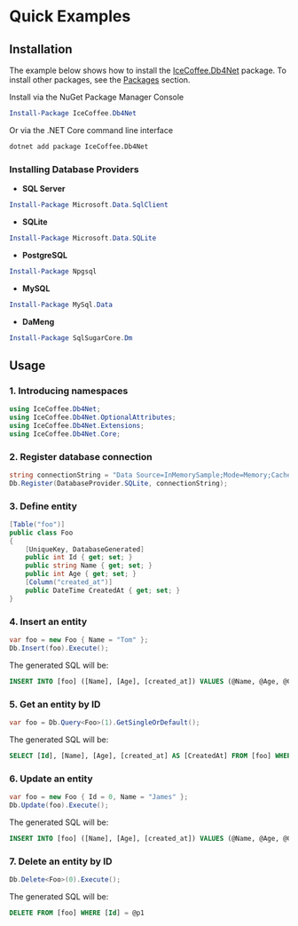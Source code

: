 # Quick Examples

## Installation
The example below shows how to install the [IceCoffee.Db4Net](https://www.nuget.org/packages/IceCoffee.Db4Net) package. To install other packages, see the [Packages](../index.md#packages) section.

Install via the NuGet Package Manager Console

```powershell
Install-Package IceCoffee.Db4Net
```

Or via the .NET Core command line interface

```bash
dotnet add package IceCoffee.Db4Net
```

### Installing Database Providers

* **SQL Server**
```powershell
Install-Package Microsoft.Data.SqlClient
```

* **SQLite**
```powershell
Install-Package Microsoft.Data.SQLite
```

* **PostgreSQL**
```powershell
Install-Package Npgsql
```

* **MySQL**
```powershell
Install-Package MySql.Data
```

* **DaMeng**
```powershell
Install-Package SqlSugarCore.Dm
```

## Usage

### 1. Introducing namespaces
``` csharp
using IceCoffee.Db4Net;
using IceCoffee.Db4Net.OptionalAttributes;
using IceCoffee.Db4Net.Extensions;
using IceCoffee.Db4Net.Core;
```

### 2. Register database connection
``` csharp
string connectionString = "Data Source=InMemorySample;Mode=Memory;Cache=Shared";
Db.Register(DatabaseProvider.SQLite, connectionString);
```

### 3. Define entity
``` csharp
[Table("foo")]
public class Foo
{
    [UniqueKey, DatabaseGenerated]
    public int Id { get; set; }
    public string Name { get; set; }
    public int Age { get; set; }
    [Column("created_at")]
    public DateTime CreatedAt { get; set; }
}
```

### 4. Insert an entity
``` csharp
var foo = new Foo { Name = "Tom" };
Db.Insert(foo).Execute();
```

The generated SQL will be:
``` sql
INSERT INTO [foo] ([Name], [Age], [created_at]) VALUES (@Name, @Age, @CreatedAt)
```

### 5. Get an entity by ID
``` csharp
var foo = Db.Query<Foo>(1).GetSingleOrDefault();
```

The generated SQL will be:
``` sql
SELECT [Id], [Name], [Age], [created_at] AS [CreatedAt] FROM [foo] WHERE [Id] = @p1
```

### 6. Update an entity
``` csharp
var foo = new Foo { Id = 0, Name = "James" };
Db.Update(foo).Execute();
```

The generated SQL will be:
``` sql
INSERT INTO [foo] ([Name], [Age], [created_at]) VALUES (@Name, @Age, @CreatedAt)
```

### 7. Delete an entity by ID
``` csharp
Db.Delete<Foo>(0).Execute();
```

The generated SQL will be:
``` sql
DELETE FROM [foo] WHERE [Id] = @p1
```